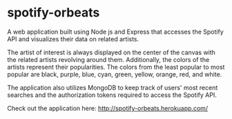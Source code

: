 # spotify-orbeats

A web application built using Node js and Express that accesses the Spotify API and visualizes their data on related artists. 

The artist of interest is always displayed on the center of the canvas with the related artists revolving around them. Additionally,
the colors of the artists represent their popularities. The colors from the least popular to most popular are black, purple, blue, cyan, 
green, yellow, orange, red, and white.

The application also utilizes MongoDB to keep track of users' most recent searches and the authorization tokens required to access the Spotify API.

Check out the application here: http://spotify-orbeats.herokuapp.com/
